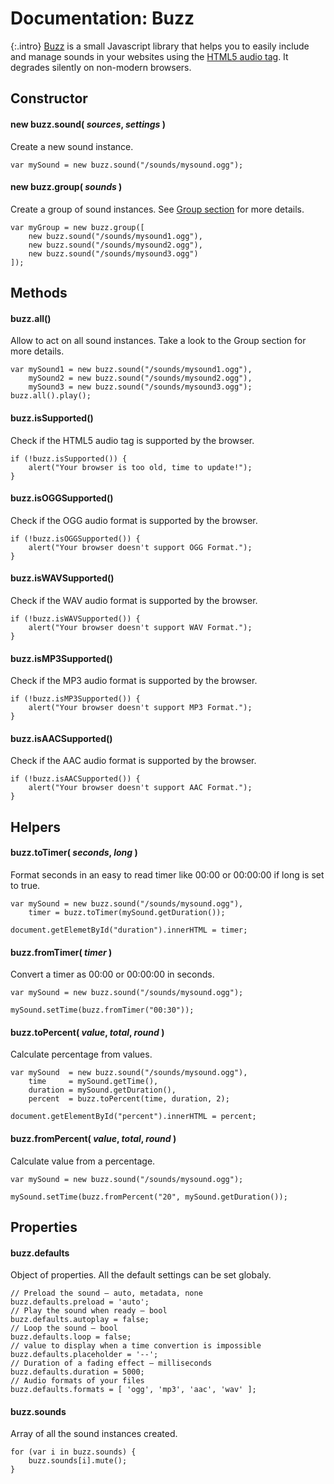 # Documentation: Buzz

{:.intro} [Buzz](http://buzz.jaysalvat.com) is a small Javascript library that
helps you to easily include and manage sounds in your websites using the
[HTML5 audio tag](https://developer.mozilla.org/en/docs/Web/HTML/Element/audio).
It degrades silently on non-modern browsers.

## Constructor

#### new buzz.sound( _sources_, _settings_ )

Create a new sound instance.

```
var mySound = new buzz.sound("/sounds/mysound.ogg");
```

#### new buzz.group( _sounds_ )

Create a group of sound instances. See [Group section](/documentation/group) for more details.

```
var myGroup = new buzz.group([
    new buzz.sound("/sounds/mysound1.ogg"),
    new buzz.sound("/sounds/mysound2.ogg"),
    new buzz.sound("/sounds/mysound3.ogg")
]);
```

## Methods

#### buzz.all()
Allow to act on all sound instances. Take a look to the Group section for more details.

```
var mySound1 = new buzz.sound("/sounds/mysound1.ogg"),
    mySound2 = new buzz.sound("/sounds/mysound2.ogg"),
    mySound3 = new buzz.sound("/sounds/mysound3.ogg");
buzz.all().play();
```

#### buzz.isSupported()
Check if the HTML5 audio tag is supported by the browser.

```
if (!buzz.isSupported()) {
    alert("Your browser is too old, time to update!");
}
```

#### buzz.isOGGSupported()
Check if the OGG audio format is supported by the browser.

```
if (!buzz.isOGGSupported()) {
    alert("Your browser doesn't support OGG Format.");
}
```

#### buzz.isWAVSupported()
Check if the WAV audio format is supported by the browser.

```
if (!buzz.isWAVSupported()) {
    alert("Your browser doesn't support WAV Format.");
}
```

#### buzz.isMP3Supported()
Check if the MP3 audio format is supported by the browser.

```
if (!buzz.isMP3Supported()) {
    alert("Your browser doesn't support MP3 Format.");
}
```

#### buzz.isAACSupported()
Check if the AAC audio format is supported by the browser.

```
if (!buzz.isAACSupported()) {
    alert("Your browser doesn't support AAC Format.");
}
```

## Helpers

#### buzz.toTimer( _seconds_, _long_ )
Format seconds in an easy to read timer like 00:00 or 00:00:00 if long is set to true.

```
var mySound = new buzz.sound("/sounds/mysound.ogg"),
    timer = buzz.toTimer(mySound.getDuration());

document.getElemetById("duration").innerHTML = timer;
```

#### buzz.fromTimer( _timer_ )
Convert a timer as 00:00 or 00:00:00 in seconds.

```
var mySound = new buzz.sound("/sounds/mysound.ogg");

mySound.setTime(buzz.fromTimer("00:30"));
```

#### buzz.toPercent( _value_, _total_, _round_ )
Calculate percentage from values.

```
var mySound  = new buzz.sound("/sounds/mysound.ogg"),
    time     = mySound.getTime(),
    duration = mySound.getDuration(),
    percent  = buzz.toPercent(time, duration, 2);

document.getElementById("percent").innerHTML = percent;
```

#### buzz.fromPercent( _value_, _total_, _round_ )
Calculate value from a percentage.

```
var mySound = new buzz.sound("/sounds/mysound.ogg");

mySound.setTime(buzz.fromPercent("20", mySound.getDuration());
```

## Properties

#### buzz.defaults
Object of properties. All the default settings can be set globaly.

```
// Preload the sound — auto, metadata, none
buzz.defaults.preload = 'auto';
// Play the sound when ready — bool
buzz.defaults.autoplay = false;
// Loop the sound — bool
buzz.defaults.loop = false;
// value to display when a time convertion is impossible
buzz.defaults.placeholder = '--';
// Duration of a fading effect — milliseconds
buzz.defaults.duration = 5000;
// Audio formats of your files
buzz.defaults.formats = [ 'ogg', 'mp3', 'aac', 'wav' ];
```

#### buzz.sounds
Array of all the sound instances created.

```
for (var i in buzz.sounds) {
    buzz.sounds[i].mute();
}
```
